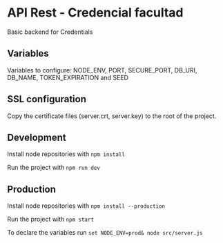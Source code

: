 # API Rest - Credencial facultad

Basic backend for Credentials

## Variables

Variables to configure: NODE_ENV, PORT, SECURE_PORT, DB_URI, DB_NAME, TOKEN_EXPIRATION and SEED

## SSL configuration

Copy the certificate files (server.crt, server.key) to the root of the project.

## Development

Install node repositories with `npm install`

Run the project with `npm run dev`

## Production

Install node repositories with `npm install --production`

Run the project with `npm start`

To declare the variables run `set NODE_ENV=prod& node src/server.js`